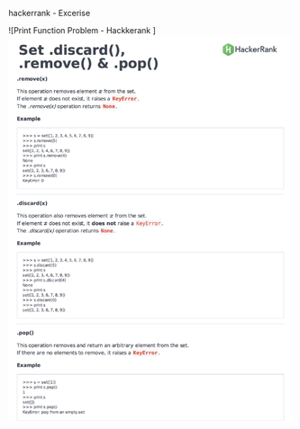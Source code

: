  hackerrank - Excerise 

 ![Print Function Problem - Hackkerank ] 
 <img src="https://github.com/Bal2018/hackerrank/blob/master/Images/py-set-discard-remove-pop.png?raw=true">
 